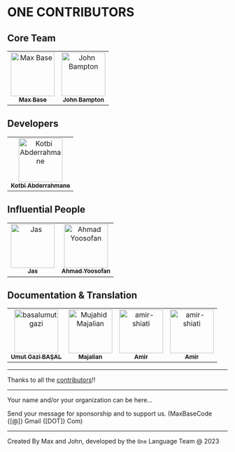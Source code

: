 # ONE CONTRIBUTORS

## Core Team

<!-- prettier-ignore -->
<table>
   <tr>
      <td align="center">
         <a href="https://github.com/BaseMax">
            <img src="https://avatars1.githubusercontent.com/u/2658040?v=4" width="100px;" alt="Max Base"><br>
            <sub><b>Max Base</b></sub>
         </a><br>
      </td>
      <td align="center">
         <a href="https://github.com/jbampton">
            <img src="https://avatars.githubusercontent.com/u/418747?v=4" width="100px;" alt="John Bampton"><br>
            <sub><b>John Bampton</b></sub>
         </a><br>
      </td>
   </tr>
</table>

## Developers

<table>
   <tr>
      <td align="center">
         <a href="https://github.com/abdorah">
            <img src="https://avatars.githubusercontent.com/u/37270435?v=4" width="100px;" alt="Kotbi Abderrahmane"><br>
            <sub><b>Kotbi Abderrahmane</b></sub>
         </a><br>
      </td>
</table>

## Influential People

<table>
   <tr>
      <td align="center">
         <a href="https://github.com/jassab">
            <img src="https://avatars1.githubusercontent.com/u/41446786?v=4" width="100px;" alt="Jas"><br>
            <sub><b>Jas</b></sub>
         </a><br>
      </td>
      <td align="center">
         <a href="https://github.com/yoosofan">
            <img src="https://avatars1.githubusercontent.com/u/94287?v=4" width="100px;" alt="Ahmad Yoosofan"><br>
            <sub><b>Ahmad Yoosofan</b></sub>
         </a><br>
      </td>
   </tr>
</table>

## Documentation & Translation

<table>
   <tr>
      <td align="center">
         <a href="https://github.com/basalumutgazi">
            <img src="https://avatars.githubusercontent.com/u/81925269?v=4" width="100px;" alt="basalumutgazi"><br>
            <sub><b>Umut Gazi BAŞAL</b></sub>
         </a><br>
      </td>
      <td align="center">
         <a href="https://github.com/Majalian">
            <img src="https://avatars.githubusercontent.com/u/81928799?v=4" width="100px;" alt="Mujahid Majalian"><br>
            <sub><b>Majalian</b></sub>
         </a><br>
      </td>
      <td align="center">
         <a href="https://github.com/amir-shiati">
            <img src="https://avatars.githubusercontent.com/u/47950086?v=4" width="100px;" alt="amir-shiati"><br>
            <sub><b>Amir</b></sub>
         </a><br>
      </td>
        <td align="center">
         <a href="https://github.com/ayushrana182">
            <img src="https://avatars.githubusercontent.com/u/43984189?v=4" width="100px;" alt="amir-shiati"><br>
            <sub><b>Amir</b></sub>
         </a><br>
      </td>
   </tr>
</table>

---

Thanks to all the <a href ="https://github.com/One-Language/One/graphs/contributors">contributors</a>!!

---

Your name and/or your organization can be here...

Send your message for sponsorship and to support us. (MaxBaseCode {[@]} Gmail {[DOT]} Com)

---

Created By Max and John, developed by the `One` Language Team @ 2023
